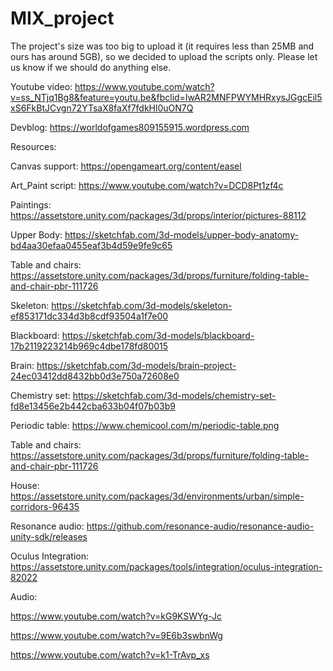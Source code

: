# MIX_project

The project's size was too big to upload it (it requires less than 25MB and ours has around 5GB), so we decided to upload the scripts only. Please let us know if we should do anything else. 

Youtube video: https://www.youtube.com/watch?v=ss_NTjq1Bg8&feature=youtu.be&fbclid=IwAR2MNFPWYMHRxysJGgcEil5xS6FkBtJCvgn72YTsaX8faXf7fdkHl0uON7Q

Devblog:
https://worldofgames809155915.wordpress.com

Resources:

Canvas support: https://opengameart.org/content/easel

Art_Paint script: https://www.youtube.com/watch?v=DCD8Pt1zf4c

Paintings: https://assetstore.unity.com/packages/3d/props/interior/pictures-88112

Upper Body: https://sketchfab.com/3d-models/upper-body-anatomy-bd4aa30efaa0455eaf3b4d59e9fe9c65

Table and chairs: https://assetstore.unity.com/packages/3d/props/furniture/folding-table-and-chair-pbr-111726

Skeleton: https://sketchfab.com/3d-models/skeleton-ef853171dc334d3b8cdf93504a1f7e00

Blackboard: https://sketchfab.com/3d-models/blackboard-17b2119223214b969c4dbe178fd80015

Brain: https://sketchfab.com/3d-models/brain-project-24ec03412dd8432bb0d3e750a72608e0

Chemistry set: https://sketchfab.com/3d-models/chemistry-set-fd8e13456e2b442cba633b04f07b03b9

Periodic table: https://www.chemicool.com/m/periodic-table.png

Table and chairs: https://assetstore.unity.com/packages/3d/props/furniture/folding-table-and-chair-pbr-111726

House: https://assetstore.unity.com/packages/3d/environments/urban/simple-corridors-96435

Resonance audio: https://github.com/resonance-audio/resonance-audio-unity-sdk/releases

Oculus Integration: https://assetstore.unity.com/packages/tools/integration/oculus-integration-82022

Audio:

https://www.youtube.com/watch?v=kG9KSWYg-Jc

https://www.youtube.com/watch?v=9E6b3swbnWg

https://www.youtube.com/watch?v=k1-TrAvp_xs

